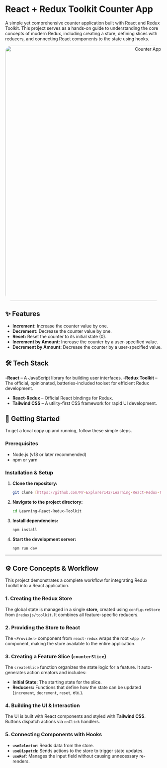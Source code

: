 # React + Redux Toolkit Counter App

A simple yet comprehensive counter application built with React and Redux Toolkit. This project serves as a hands-on guide to understanding the core concepts of modern Redux, including creating a store, defining slices with reducers, and connecting React components to the state using hooks.

<p align="center">
  <img 
    width="982" 
    height="822" 
    alt="Counter App Screenshot" 
    src="https://github.com/user-attachments/assets/3ac2da46-f403-426c-8039-fdd1a8ec5966" 
    style="border-radius: 20px;" 
  />
</p>


## ✨ Features

-   **Increment:** Increase the counter value by one.
-   **Decrement:** Decrease the counter value by one.
-   **Reset:** Reset the counter to its initial state (0).
-   **Increment by Amount:** Increase the counter by a user-specified value.
-   **Decrement by Amount:** Decrease the counter by a user-specified value.

## 🛠️ Tech Stack

-**React** – A JavaScript library for building user interfaces.
-**Redux Toolkit** – The official, opinionated, batteries-included toolset for efficient Redux development.
- **React-Redux** – Official React bindings for Redux.
- **Tailwind CSS** – A utility-first CSS framework for rapid UI development.

## 🚀 Getting Started

To get a local copy up and running, follow these simple steps.

### Prerequisites

-   Node.js (v18 or later recommended)
-   npm or yarn

### Installation & Setup

1.  **Clone the repository:**
    ```bash
    git clone [https://github.com/Mr-Explorer142/Learning-React-Redux-Toolkit.git](https://github.com/Mr-Explorer142/Learning-React-Redux-Toolkit.git)
    ```

2.  **Navigate to the project directory:**
    ```bash
    cd Learning-React-Redux-Toolkit
    ```

3.  **Install dependencies:**
    ```bash
    npm install
    ```

4.  **Start the development server:**
    ```bash
    npm run dev
    ```

---

## ⚙️ Core Concepts & Workflow

This project demonstrates a complete workflow for integrating Redux Toolkit into a React application.

### 1. Creating the Redux Store
The global state is managed in a single **store**, created using `configureStore` from `@reduxjs/toolkit`. It combines all feature-specific reducers.

### 2. Providing the Store to React
The `<Provider>` component from `react-redux` wraps the root `<App />` component, making the store available to the entire application.

### 3. Creating a Feature Slice (`counterSlice`)
The `createSlice` function organizes the state logic for a feature. It auto-generates action creators and includes:
-   **Initial State:** The starting state for the slice.
-   **Reducers:** Functions that define how the state can be updated (`increment`, `decrement`, `reset`, etc.).

### 4. Building the UI & Interaction
The UI is built with React components and styled with **Tailwind CSS**. Buttons dispatch actions via `onClick` handlers.

### 5. Connecting Components with Hooks
- **`useSelector`**: Reads data from the store.
- **`useDispatch`**: Sends actions to the store to trigger state updates.
- **`useRef`**: Manages the input field without causing unnecessary re-renders.

